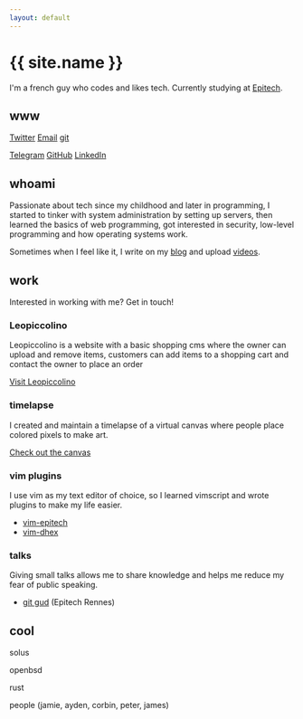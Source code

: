 ```yaml
---
layout: default
---
```


# {{ site.name }}

I'm a french guy who codes and likes tech. Currently studying at [Epitech](https://epitech.eu).

## www

[Twitter](https://twitter.com/philippeloctaux) [Email](/email) [git](https://git.x4m3.rocks/x4m3)

[Telegram](https://t.me/philippeloctaux) [GitHub](https://github.com/x4m3) [LinkedIn](https://linkedin.com/in/philippeloctaux)

## whoami

Passionate about tech since my childhood and later in programming, I started to tinker with system administration by setting up servers, then learned the basics of web programming, got interested in security, low-level programming and how operating systems work.

Sometimes when I feel like it, I write on my [blog](https://blog.x4m3.rocks) and upload [videos](https://youtube.com/philippeloctaux).

## work

Interested in working with me? Get in touch!

### Leopiccolino
Leopiccolino is a website with a basic shopping cms where the owner can upload and remove items, customers can add items to a shopping cart and contact the owner to place an order

[Visit Leopiccolino](https://leopiccolino.fr)

### timelapse
I created and maintain a timelapse of a virtual canvas where people place colored pixels to make art.

[Check out the canvas](https://canvas.place)

### vim plugins

I use vim as my text editor of choice, so I learned vimscript and wrote plugins to make my life easier.

 - [vim-epitech](https://github.com/x4m3/vim-epitech)
 - [vim-dhex](https://github.com/x4m3/vim-dhex)

### talks

Giving small talks allows me to share knowledge and helps me reduce my fear of public speaking.

- [git gud](https://x4m3.rocks/talks/git-tek.pdf) (Epitech Rennes)

## cool

solus

openbsd

rust

people (jamie, ayden, corbin, peter, james)
